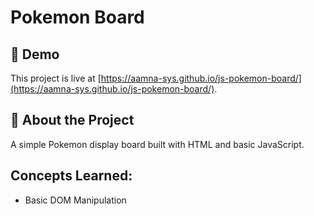# Pokemon Board

## 🔴 Demo
This project is live at [https://aamna-sys.github.io/js-pokemon-board/](https://aamna-sys.github.io/js-pokemon-board/).

## 🧾 About the Project
A simple Pokemon display board built with HTML and basic JavaScript.

## Concepts Learned:
  * Basic DOM Manipulation
